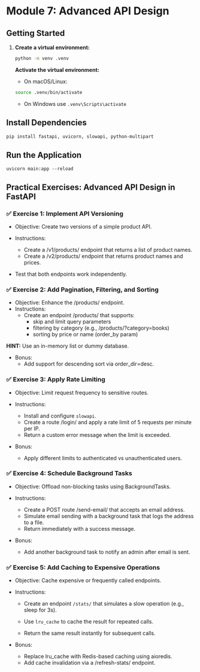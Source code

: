 # Module 7: Advanced API Design

## Getting Started
1. **Create a virtual environment:**
    ```bash
    python -m venv .venv
    ```
    
    **Activate the virtual environment:**
    - On macOS/Linux:
    ```bash
    source .venv/bin/activate  
    ```
    - On Windows use `.venv\Scripts\activate`
    

## Install Dependencies
   ```bash
   pip install fastapi, uvicorn, slowapi, python-multipart
   ```      

## Run the Application
   ```
   uvicorn main:app --reload
   ```


## Practical Exercises: Advanced API Design in FastAPI

### ✅ Exercise 1: Implement API Versioning
- Objective: Create two versions of a simple product API.

- Instructions:
  - Create a /v1/products/ endpoint that returns a list of product names.
  - Create a /v2/products/ endpoint that returns product names and prices.
- Test that both endpoints work independently.



### ✅ Exercise 2: Add Pagination, Filtering, and Sorting
- Objective: Enhance the /products/ endpoint.
- Instructions:
  - Create an endpoint /products/ that supports:
    - skip and limit query parameters
    - filtering by category (e.g., /products/?category=books)
    - sorting by price or name (order_by param)

**HINT:** Use an in-memory list or dummy database.

- Bonus:
  - Add support for descending sort via order_dir=desc.

### ✅ Exercise 3: Apply Rate Limiting
- Objective: Limit request frequency to sensitive routes.
- Instructions:
  - Install and configure `slowapi`.
  - Create a route /login/ and apply a rate limit of 5 requests per minute per IP.
  - Return a custom error message when the limit is exceeded.

- Bonus:
    - Apply different limits to authenticated vs unauthenticated users.

### ✅ Exercise 4: Schedule Background Tasks
- Objective: Offload non-blocking tasks using BackgroundTasks.
- Instructions:
    - Create a POST route /send-email/ that accepts an email address.
    - Simulate email sending with a background task that logs the address to a file.
    - Return immediately with a success message.

- Bonus:
  - Add another background task to notify an admin after email is sent.

### ✅ Exercise 5: Add Caching to Expensive Operations
- Objective: Cache expensive or frequently called endpoints.
- Instructions:
  - Create an endpoint `/stats/` that simulates a slow operation (e.g., sleep for 3s).
  - Use `lru_cache` to cache the result for repeated calls.

  - Return the same result instantly for subsequent calls.

- Bonus:
  - Replace lru_cache with Redis-based caching using aioredis.
  - Add cache invalidation via a /refresh-stats/ endpoint.